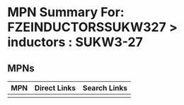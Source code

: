 



# MPN Summary For: FZEINDUCTORSSUKW327 > inductors : SUKW3-27

## MPNs
  

|MPN|Direct Links|Search Links|
| :--- | :--- | :--- |
||||
